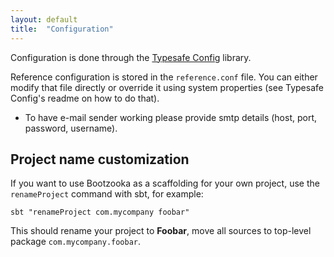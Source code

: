 ```yaml
---
layout: default
title:  "Configuration"
---
```


Configuration is done through the [Typesafe Config](https://github.com/typesafehub/scalalogging) library.

Reference configuration is stored in the `reference.conf` file. You can either modify that file directly or override it using system properties (see Typesafe Config's readme on how to do that).

* To have e-mail sender working please provide smtp details (host, port, password, username).

## Project name customization

If you want to use Bootzooka as a scaffolding for your own project, use the `renameProject` command with sbt, for example:  

````
sbt "renameProject com.mycompany foobar"
````  

This should rename your project to **Foobar**, move all sources to top-level package `com.mycompany.foobar`.
